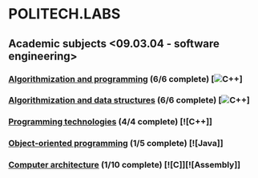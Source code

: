 # POLITECH.LABS
## Academic subjects <09.03.04 - software engineering>
### [Algorithmization and programming](https://github.com/urlagushka/POLITECH.LABS/tree/main/aip#algorithmization-and-programming) (6/6 complete) [![C++]()]
### [Algorithmization and data structures](https://github.com/urlagushka/POLITECH.LABS/tree/main/aisd#algorithmization-and-data-structures) (6/6 complete) [![C++]()]
### [Programming technologies](https://github.com/urlagushka/POLITECH.LABS/tree/main/tp#programming-technologies) (4/4 complete) [![C++]]
### [Object-oriented programming]() (1/5 complete) [![Java]]
### [Сomputer architecture]() (1/10 complete) [![C]][![Assembly]]
